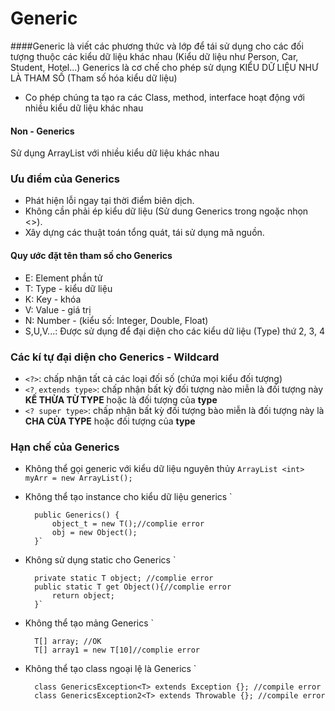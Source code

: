 # Generic
####Generic là viết các phương thức và lớp để tái sử dụng cho các đối tượng thuộc các kiểu dữ liệu khác nhau (Kiểu dữ liệu như Person, Car, Student, Hotel...)
Generics là cơ chế cho phép sử dụng KIỂU DỮ LIỆU NHƯ LÀ THAM SỐ (Tham số hóa kiểu dữ liệu)
- Co phép chúng ta tạo ra các Class, method, interface hoạt động với nhiều kiểu dữ liệu khác nhau
#### Non - Generics
 Sử dụng ArrayList với nhiều kiểu dữ liệu khác nhau 
### Ưu điểm của Generics
- Phát hiện lỗi ngay tại thời điểm biên dịch.
- Không cần phải ép kiểu dữ liệu (Sử dung Generics trong ngoặc nhọn <>).
- Xây dựng các thuật toán tổng quát, tái sử dụng mã nguồn.
#### Quy ước đặt tên tham số cho Generics
- E: Element phần tử
- T: Type - kiểu dữ liệu 
- K: Key - khóa
- V: Value - giá trị 
- N: Number - (kiểu số: Integer, Double, Float)
- S,U,V...: Được sử dụng để đại diện cho các kiểu dữ liệu (Type) thứ 2, 3, 4
### Các kí tự đại diện cho Generics - Wildcard
- `<?>`: chấp nhận tất cả các loại đối số (chứa mọi kiểu đối tượng)
- `<? extends type>`: chấp nhận bất kỳ đối tượng nào miễn là đối tượng này <b>KẾ THỪA TỪ TYPE</b> hoặc là đối tượng của <b>type</b>
- `<? super type>`: chấp nhận bất kỳ đối tượng bào miễn là đối tượng này là <b>CHA CỦA TYPE</b> hoặc đối tượng của <b>type</b>
### Hạn chế của Generics
- Không thể gọi generic với kiểu dữ liệu nguyên thủy
`ArrayList <int> myArr = new ArrayList();`
- Không thể tạo instance cho kiểu dữ liệu generics
  `

        public Generics() {
            object_t = new T();//complie error
            obj = new Object();
        }`
- Không sử dụng static cho Generics
`

        private static T object; //complie error
        public static T get Object(){//complie error
            return object;
        }`
- Không thể tạo mảng Generics
  `

        T[] array; //OK
        T[] array1 = new T[10]//complie error
- Không thể tạo class ngoại lệ là Generics
  `

        class GenericsException<T> extends Exception {}; //compile error
        class GenericsException2<T> extends Throwable {}; //compile error

